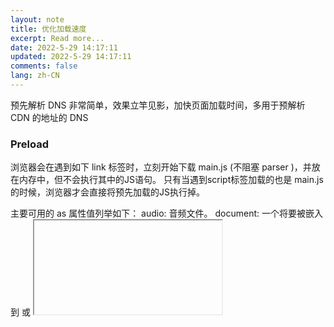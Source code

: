 ```yaml
---
layout: note
title: 优化加载速度
excerpt: Read more...
date: 2022-5-29 14:17:11
updated: 2022-5-29 14:17:11
comments: false
lang: zh-CN
---
```


预先解析 DNS
非常简单，效果立竿见影，加快页面加载时间，多用于预解析 CDN 的地址的 DNS
<!--在head标签中，越早越好-->
<link rel="dns-prefetch" href="//example.com">

### Preload
浏览器会在遇到如下 link 标签时，立刻开始下载 main.js (不阻塞 parser )，并放在内存中，但不会执行其中的JS语句。
只有当遇到script标签加载的也是 main.js 的时候，浏览器才会直接将预先加载的JS执行掉。
<link rel="preload" href="/main.js" as="script">

主要可用的 as 属性值列举如下：
audio: 音频文件。
document: 一个将要被嵌入到 <frame> 或 <iframe>内部的 HTML 文档。
embed: 一个将要被嵌入到 <embed> 元素内部的资源。
fetch: 那些将要通过 fetch 和 XHR 请求来获取的资源，比如一个 ArrayBuffer 或 JSON 文件。
font: 字体文件。
image: 图片文件。
object: 一个将会被嵌入到 <embed> 元素内的文件。
script: JavaScript 文件。
style: 样式表。
track: WebVTT 文件。
worker: 一个 JavaScript 的 web worker 或 shared worker。
video: 视频文件。

### Prefetch
浏览器会在空闲的时候，下载 main.js, 并缓存到 disk。当有页面使用的时候，直接从disk缓存中读取。其实就是把决定是否和什么时间加载这个资源的决定权交给浏览器。
如果 prefetch 还没下载完之前，浏览器发现 script 标签也引用了同样的资源，浏览器会再次发起请求，这样会严重影响性能的，加载了两次，，所以不要在当前页面马上就要用的资源上用 prefetch，要用 preload。
`<link href="main.js" rel="prefetch">`
  